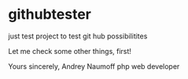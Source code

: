# githubtester
just test project to test git hub possibilitites

Let me check some other things, first!

Yours sincerely,
Andrey Naumoff
php web developer
